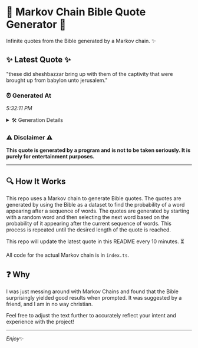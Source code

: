 # 📖 Markov Chain Bible Quote Generator 📖

Infinite quotes from the Bible generated by a Markov chain. ✨

## ✨ Latest Quote ✨
"these did sheshbazzar bring up with them of the captivity that were brought up from babylon unto jerusalem."

### ⏰ Generated At
*5:32:11 PM*

<details>
    <summary>🛠️ Generation Details</summary>
    <p>
        <strong>🌱 Seed:</strong> these<br>
        <strong>🔄 Iterations:</strong> 17<br>
        <strong>📜 Context History:</strong><br>[ these ]: did<br>[ these, did ]: sheshbazzar<br>[ these, did, sheshbazzar ]: bring<br>[ these, did, sheshbazzar, bring ]: up<br>[ these, did, sheshbazzar, bring, up ]: with<br>[ these, did, sheshbazzar, bring, up, with ]: them<br>[ did, sheshbazzar, bring, up, with, them ]: of<br>[ sheshbazzar, bring, up, with, them, of ]: the<br>[ bring, up, with, them, of, the ]: captivity<br>[ up, with, them, of, the, captivity ]: that<br>[ with, them, of, the, captivity, that ]: were<br>[ them, of, the, captivity, that, were ]: brought<br>[ of, the, captivity, that, were, brought ]: up<br>[ the, captivity, that, were, brought, up ]: from<br>[ captivity, that, were, brought, up, from ]: babylon<br>[ that, were, brought, up, from, babylon ]: unto<br>[ were, brought, up, from, babylon, unto ]: jerusalem.<br>
    </p>
</details>

### ⚠️ Disclaimer ⚠️
**This quote is generated by a program and is not to be taken seriously. It is purely for entertainment purposes.**

---

## 🔍 How It Works

This repo uses a Markov chain to generate Bible quotes. The quotes are generated by using the Bible as a dataset to find the probability of a word appearing after a sequence of words. The quotes are generated by starting with a random word and then selecting the next word based on the probability of it appearing after the current sequence of words. This process is repeated until the desired length of the quote is reached.

This repo will update the latest quote in this README every 10 minutes. ⏳

All code for the actual Markov chain is in `index.ts`.

## ❓ Why

I was just messing around with Markov Chains and found that the Bible surprisingly yielded good results when prompted. 
It was suggested by a friend, and I am in no way christian.

Feel free to adjust the text further to accurately reflect your intent and experience with the project!

---

*Enjoy*✨
